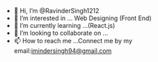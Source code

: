 - 👋 Hi, I’m @RavinderSingh1212
- 👀 I’m interested in ... Web Designing (Front End)
- 🌱 I’m currently learning ...(React.js)
- 💞️ I’m looking to collaborate on ...
- 📫 How to reach me ...Connect me by my email:imindersingh94@gmail.com

<!---
RavinderSingh1212/RavinderSingh1212 is a ✨ special ✨ repository because its `README.md` (this file) appears on your GitHub profile.
You can click the Preview link to take a look at your changes.
--->
